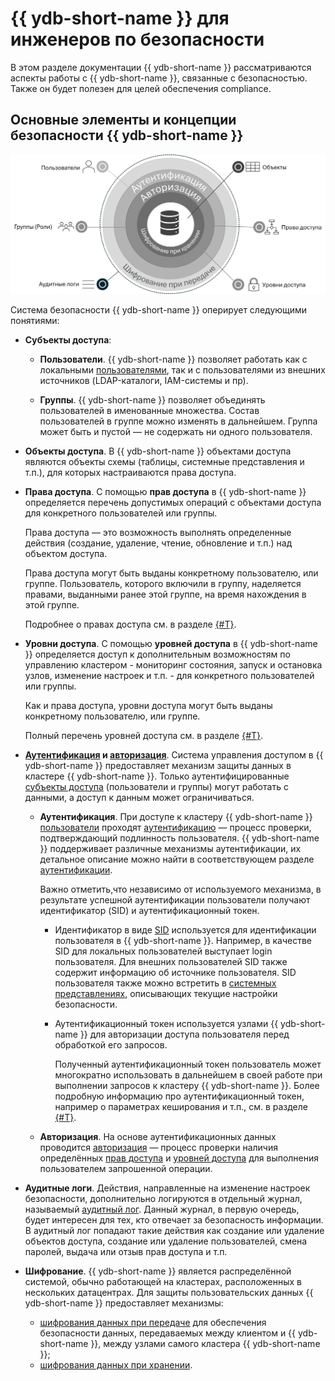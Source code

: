 # {{ ydb-short-name }} для инженеров по безопасности

В этом разделе документации {{ ydb-short-name }} рассматриваются аспекты работы с {{ ydb-short-name }}, связанные с безопасностью. Также он будет полезен для целей обеспечения compliance.

## Основные элементы и концепции безопасности {{ ydb-short-name }}

![Обзорная диаграмма](./_assets/security-overview.png)

Система безопасности {{ ydb-short-name }} оперирует следующими понятиями:

- **Субъекты доступа**:

    - **Пользователи**. {{ ydb-short-name }} позволяет работать как с локальными [пользователями](./authorization.md#user), так и с пользователями из внешних источников (LDAP-каталоги, IAM-системы и пр).

    - **Группы**. {{ ydb-short-name }} позволяет объединять пользователей в именованные множества. Состав пользователей в группе можно изменять в дальнейшем. Группа может быть и пустой — не содержать ни одного пользователя.

- **Объекты доступа**. В {{ ydb-short-name }} объектами доступа являются объекты схемы (таблицы, системные представления и т.п.), для которых настраиваются права доступа.

- **Права доступа**. С помощью **прав доступа** в {{ ydb-short-name }} определяется перечень допустимых операций с объектами доступа для конкретного пользователей или группы.

    Права доступа — это возможность выполнять определенные действия (создание, удаление, чтение, обновление и т.п.) над объектом доступа.

    Права доступа могут быть выданы конкретному пользователю, или группе. Пользователь, которого включили в группу, наделяется правами, выданными ранее этой группе, на время нахождения в этой группе.

    Подробнее о правах доступа см. в разделе [{#T}](./authorization.md#right).

- **Уровни доступа**. С помощью **уровней доступа** в {{ ydb-short-name }} определяется доступ к дополнительным возможностям по управлению кластером - мониторинг состояния, запуск и остановка узлов, изменение настроек и т.п. - для конкретного пользователей или группы.

    Как и права доступа, уровни доступа могут быть выданы конкретному пользователю, или группе.

    Полный перечень уровней доступа см. в разделе [{#T}](../reference/configuration/security_config.md#security-access-levels).

- **[Аутентификация](./authentication.md) и [авторизация](./authorization.md)**. Система управления доступом в {{ ydb-short-name }} предоставляет механизм защиты данных в кластере {{ ydb-short-name }}. Только аутентифицированные [субъекты доступа](../concepts/glossary.md#access-subject) (пользователи и группы) могут работать с данными, а доступ к данным может ограничиваться.

    - **Аутентификация**. При доступе к кластеру {{ ydb-short-name }} [пользователи](../concepts/glossary.md#access-user) проходят [аутентификацию](./authentication.md) — процесс проверки, подтверждающий подлинность пользователя. {{ ydb-short-name }} поддерживает различные механизмы аутентификации, их детальное описание можно найти в соответствующем разделе [аутентификации](./authentication.md).

        Важно отметить,что независимо от используемого механизма, в результате успешной аутентификации пользователи получают идентификатор (SID) и аутентификационный токен.

        - Идентификатор в виде [SID](./authorization.md#sid) используется для идентификации пользователя в {{ ydb-short-name }}. Например, в качестве SID для локальных пользователей выступает login пользователя. Для внешних пользователей SID также содержит информацию об источнике пользователя. SID пользователя также можно встретить в [системных представлениях](../dev/system-views.md#auth), описывающих текущие настройки безопасности.

        - Аутентификационный токен используется узлами {{ ydb-short-name }} для авторизации доступа пользователя перед обработкой его запросов.

            Полученный аутентификационный токен пользователь может многократно использовать в дальнейшем в своей работе при выполнении запросов к кластеру {{ ydb-short-name }}. Более подробную информацию про аутентификационный токен, например о параметрах кеширования и т.п., см. в разделе [{#T}](../reference/configuration/auth_config.md).

    - **Авторизация**. На основе аутентификационных данных проводится [авторизация](./authorization.md) — процесс проверки наличия определённых [прав доступа](../concepts/glossary.md#access-right) и [уровней доступа](../concepts/glossary.md#access-level) для выполнения пользователем запрошенной операции.

- **Аудитные логи**. Действия, направленные на изменение настроек безопасности, дополнительно логируются в отдельный журнал, называемый [аудитный лог](./audit-log.md). Данный журнал, в первую очередь, будет интересен для тех, кто отвечает за безопасность информации. В аудитный лог попадают такие действия как создание или удаление объектов доступа, создание или удаление пользователей, смена паролей, выдача или отзыв прав доступа и т.п.

- **Шифрование**. {{ ydb-short-name }} является распределённой системой, обычно работающей на кластерах, расположенных в нескольких датацентрах. Для защиты пользовательских данных {{ ydb-short-name }} предоставляет механизмы:

    - [шифрования данных при передаче](./encryption/data-in-transit.md) для обеспечения безопасности данных, передаваемых между клиентом и {{ ydb-short-name }}, между узлами самого кластера {{ ydb-short-name }};
    - [шифрования данных при хранении](./encryption/data-at-rest.md).

